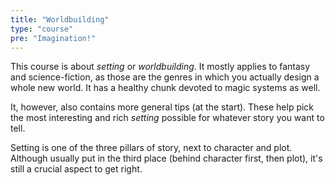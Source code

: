 ```yaml
---
title: "Worldbuilding"
type: "course"
pre: "Imagination!"
---
```


This course is about _setting_ or _worldbuilding_. It mostly applies to fantasy and science-fiction, as those are the genres in which you actually design a whole new world. It has a healthy chunk devoted to magic systems as well.

It, however, also contains more general tips (at the start). These help pick the most interesting and rich _setting_ possible for whatever story you want to tell. 

Setting is one of the three pillars of story, next to character and plot. Although usually put in the third place (behind character first, then plot), it's still a crucial aspect to get right.